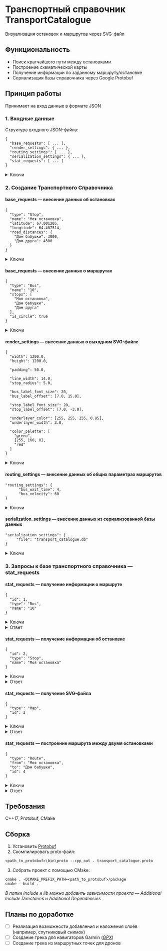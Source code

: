 # Транспортный справочник TransportCatalogue
Визуализация остановок и маршрутов через SVG-файл

## Функциональность
* Поиск кратчайшего пути между остановками
* Построение схематической карты
* Получение информации по заданному маршруту/остановке
* Сериализация базы справочника через Google Protobuf

## Принцип работы
Принимает на вход данные в формате JSON

### 1. Входные данные
Структура входного JSON-файла:
```
{
  "base_requests": [ ... ],
  "render_settings": { ... },
  "routing_settings": { ... },
  "serialization_settings": { ... },
  "stat_requests": [ ... ]
}
```
<details>
<summary>Ключи</summary>

* `base_requests` — массив, описывающий маршруты и остановки
* `render_settings` — словарь, задающий параметры изображения
* `routing_settings` — словарь, задающий параметры движения автобусов
* `serialization_settings` — словарь, задающий сериализованную базу данных
* `stat_requests` — массив запросов к транспортному справочнику
</details>

### 2. Создание Транспортного Справочника
#### base_requests — внесение данных об остановках
```
{
  "type": "Stop",
  "name": "Моя остановка",
  "latitude": 67.001205,
  "longitude": 64.407514,
  "road_distances": {
    "Дом бабушки": 3000,
    "Дом друга": 4300
  }
}
```
<details>
<summary>Ключи</summary>

* `type` — "Stop" (остановка)
* `name` — "Моя остановка" (название остановки)
* `latitude` — широта
* `longitude` — долгота
* `road_distances` — словарь, задающий расстояние до соседних остановок. Ключ — название остановки, значение — целое число в метрах
</details>

#### base_requests — внесение данных о маршрутах
```
{
  "type": "Bus",
  "name": "10",
  "stops": [
    "Моя остановка",
    "Дом бабушки",
    "Дом друга"
  ],
  "is_circle": true
}
```
<details>
<summary>Ключи</summary>

* `type` — "Bus" (маршрут)
* `name` — "10" (название маршрута)
* `stops` — массив остановок
* `is_circle` — признак кольцевого маршрута (значение типа bool)
*У кольцевого маршрута название последней остановки дублирует название первой*
</details>

#### render_settings — внесение данных о выходном SVG-файле
```
{
  "width": 1200.0,
  "height": 1200.0,

  "padding": 50.0,

  "line_width": 14.0,
  "stop_radius": 5.0,

  "bus_label_font_size": 20,
  "bus_label_offset": [7.0, 15.0],

  "stop_label_font_size": 20,
  "stop_label_offset": [7.0, -3.0],

  "underlayer_color": [255, 255, 255, 0.85],
  "underlayer_width": 3.0,

  "color_palette": [
    "green",
    [255, 160, 0],
    "red"
  ]
}
```
<details>
<summary>Ключи</summary>

* `width`, `height` — ключи, задающие ширину и высоту изображения в пикселях (вещественные числа [0, 100000])
* `padding` — отступ краёв карты от границ SVG-документа (вещественное число [0, min(width, height)/2))
* `line_width` — толщина линий, которыми рисуются автобусные маршруты (вещественное число [0, 100000])
* `stop_radius` — радиус окружностей, которыми обозначаются остановки (вещественное число [0, 100000])
* `bus_label_font_size` — размер текста, которым написаны названия автобусных маршрутов (целое число [0, 100000])
* `bus_label_offset` — смещение надписи с названием маршрута относительно координат конечной остановки на карте (вещественные числа [-100000, 100000])
* `stop_label_font_size` — размер текста, которым отображаются названия остановок (целое число [0, 100000])
* `stop_label_offset` — смещение названия остановки относительно её координат на карте (вещественные числа [-100000, 100000])
* `underlayer_color` — цвет подложки под названиями остановок и маршрутов
* `underlayer_width` — толщина подложки под названиями остановок и маршрутов. Задаёт значение атрибута stroke-width элемента <text> (вещественное число [0, 100000])
* `color_palette` — цветовая палитра (непустой массив)

*Цвет можно указать одним из способов:*
- строка
- массив из трёх целых чисел [0, 255] — r, g и b компоненты цвета в формате svg::Rgb
- массив из трёх целыъ чисел [0, 255] и одного вещественного числа [0.0, 1.0] — r, g и b компоненты и opacity в формате svg::Rgba
</details>

#### routing_settings — внесение данных об общих параметрах маршрутов
```
"routing_settings": {
      "bus_wait_time": 4,
      "bus_velocity": 60
}
```

<details>
<summary>Ключи</summary>

* `bus_wait_time` — время ожидания автобуса на остановке [1, 1000] (минуты)
* `bus_velocity` — средняя скорость автобуса на маршруте без учёта времени стоянки, разгона и торможения [1, 1000] (км/ч)
</details>

#### serialization_settings — внесение данных из сериализованной базы данных
```
"serialization_settings": {
     "file": "transport_catalogue.db"
}
```
<details>
<summary>Ключи</summary>

* `file` — файл для считывания сериализованной базы данных
</details>

### 3. Запросы к базе транспортного справочника — stat_requests
#### stat_requests — получение информации о маршруте
```
{
  "id": 1,
  "type": "Bus",
  "name": "10"
}
```
<details>
<summary>Ключи</summary>

* `id` — уникальный номер запроса типа type
* `type` — "Bus" (маршрут)
* `name` — название маршрута, для которого нужно вывести информацию
</details>

<details>
<summary>Ответ</summary>

```
{
  "curvature": 2.18604,
  "request_id": 1,
  "route_length": 9300,
  "stop_count": 4,
  "unique_stop_count": 3
} 
```

<details>
<summary>Ключи</summary>

* `curvature` — извилистость маршрута (отношение длины дорожного расстояния маршрута к длине географического расстояния)
* `request_id` — id соответствующего запроса
* `route_length` — длине маршрута (метры)
* `stop_count` — общее количество остановок на маршруте
* `unique_stop_count` — количество уникальных остановок на маршруте
</details>

</details>

#### stat_requests — получение информации об остановке
```
{
  "id": 2,
  "type": "Stop",
  "name": "Моя остановка"
}
```
<details>
<summary>Ключи</summary>

* `id` — уникальный номер запроса типа type
* `type` — "Stop" (остановка)
* `name` — название остановки, для которой нужно вывести информацию
</details>

<details>
<summary>Ответ</summary>

```
{
  "buses": [
      "10", "10А"
  ],
  "request_id": 2
} 
```

<details>
<summary>Ключи</summary>

* `buses` — маршруты автобусов, проходящих через заданную остановку
* `request_id` — id соответствующего запроса
</details>

</details>

#### stat_requests — получение SVG-файла
```
{
  "type": "Map",
  "id": 3
}
```
<details>
<summary>Ключи</summary>

* `type` — "Map" (изображение)
* `id` — уникальный номер запроса типа type
</details>

<details>
<summary>Ответ</summary>

```
{
  "map": "<?xml version=\"1.0\" encoding=\"UTF-8\" ?>\n<svg xmlns=\"http://www.w3.org/2000/svg\" version=\"1.1\">...\n</svg>",
  "request_id": 3
} 
```
<details>
<summary>Ключи</summary>

* `map` — изображение маршрутов в формате SVG
* `request_id` — id соответствующего запроса
</details>

</details>

#### stat_requests — построение маршрута между двумя остановками
```
{
  "type": "Route",
  "from": "Моя остановка",
  "to": "Дом бабушки",
  "id": 4
}
```
<details>
<summary>Ключи</summary>

* `type` — "Route" (маршрут между двумя остановками)
* `id` — уникальный номер запроса типа type
* `from` — начальная точка маршрута
* `to` — конечная точка маршрута
</details>

<details>
<summary>Ответ</summary>

```
{
  "items": [
    {
      "stop_name": "Моя остановка",
      "time": 6,
      "type": "Wait"
    },
    {
      "bus": "10",
      "span_count": 1,
      "time": 5.235,
      "type": "Bus"
    }
  ],
  "request_id": 4,
  "total_time": 11.235
}
```
<details>
<summary>Ключи</summary>

* `time` — время ожидания автобуса
* `span_count` — количество остановок, которое нужно проехать на данном автобуса
* `total_time` — общее время в пути
</details>

</details>

## Требования
C++17, Protobuf, CMake

## Сборка
1. Установить [Protobuf](https://github.com/protocolbuffers/protobuf)
2. Скомпилировать proto-файл:
```
<path_to_protobuf>\bin\proto --cpp_out . transport_catalogue.proto
```
3. Собрать проект с помощью CMake:
```
cmake . -DCMAKE_PREFIX_PATH=<path_to_protobuf>/package
cmake --build .
```

*В папки include и lib можно добавить зависимости проекта — Additional Include Directories и Additional Dependencies*

## Планы по доработке
- [ ] Реализация возможности добавления и наложения слоёв (например, спутниковый снимок)
- [ ] Создание трека для навигаторов Garmin ([*GPX*](https://ru.wikipedia.org/wiki/GPX))
- [ ] Создание трека из маршрутных точек для дронов

